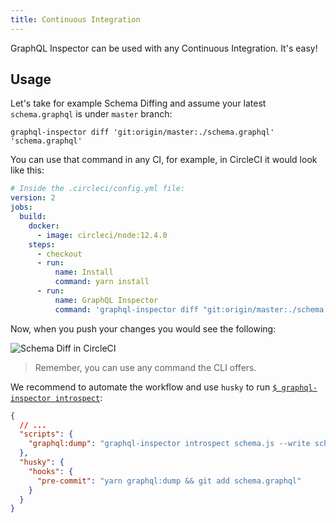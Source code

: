 ```yaml
---
title: Continuous Integration
---
```


GraphQL Inspector can be used with any Continuous Integration. It's easy!

## Usage

Let's take for example Schema Diffing and assume your latest `schema.graphql` is under `master` branch:

    graphql-inspector diff 'git:origin/master:./schema.graphql' 'schema.graphql'

You can use that command in any CI, for example, in CircleCI it would look like this:

```yaml
# Inside the .circleci/config.yml file:
version: 2
jobs:
  build:
    docker:
      - image: circleci/node:12.4.0
    steps:
      - checkout
      - run:
          name: Install
          command: yarn install
      - run:
          name: GraphQL Inspector
          command: 'graphql-inspector diff "git:origin/master:./schema.graphql" "schema.graphql"'
```

Now, when you push your changes you would see the following:

![Schema Diff in CircleCI](/img/ci/diff.jpg)

> Remember, you can use any command the CLI offers.

We recommend to automate the workflow and use `husky` to run [`$ graphql-inspector introspect`](../essentials/introspect):

```json
{
  // ...
  "scripts": {
    "graphql:dump": "graphql-inspector introspect schema.js --write schema.graphql"
  },
  "husky": {
    "hooks": {
      "pre-commit": "yarn graphql:dump && git add schema.graphql"
    }
  }
}
```
